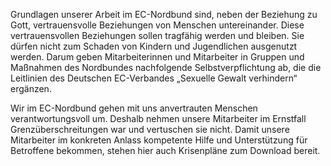 Grundlagen unserer Arbeit im EC-Nordbund sind, neben der Beziehung zu Gott, vertrauensvolle Beziehungen von Menschen untereinander. Diese vertrauensvollen Beziehungen sollen tragfähig werden und bleiben. Sie dürfen nicht zum Schaden von Kindern und Jugendlichen ausgenutzt werden. Darum geben Mitarbeiterinnen und Mitarbeiter in Gruppen und Maßnahmen des Nordbundes nachfolgende Selbstverpflichtung ab, die die Leitlinien des Deutschen EC-Verbandes „Sexuelle Gewalt verhindern“ ergänzen.

Wir im EC-Nordbund gehen mit uns anvertrauten Menschen verantwortungsvoll um. Deshalb nehmen unsere Mitarbeiter im Ernstfall Grenzüberschreitungen war und vertuschen sie nicht. Damit unsere Mitarbeiter im konkreten Anlass kompetente Hilfe und Unterstützung für Betroffene bekommen, stehen hier auch Krisenpläne zum Download bereit.
